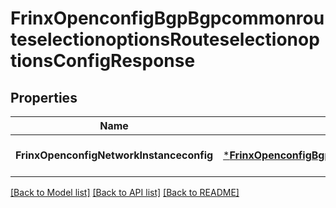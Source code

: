 # FrinxOpenconfigBgpBgpcommonrouteselectionoptionsRouteselectionoptionsConfigResponse

## Properties
Name | Type | Description | Notes
------------ | ------------- | ------------- | -------------
**FrinxOpenconfigNetworkInstanceconfig** | [***FrinxOpenconfigBgpBgpcommonrouteselectionoptionsRouteselectionoptionsConfig**](frinx.openconfig.bgp.bgpcommonrouteselectionoptions.routeselectionoptions.Config.md) |  | [optional] [default to null]

[[Back to Model list]](../README.md#documentation-for-models) [[Back to API list]](../README.md#documentation-for-api-endpoints) [[Back to README]](../README.md)


